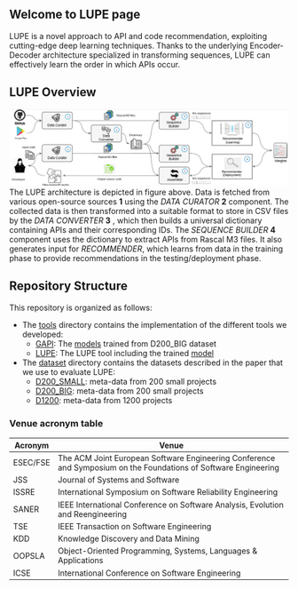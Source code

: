 ## Welcome to LUPE page
LUPE is a novel approach to API and code recommendation, exploiting cutting-edge deep learning techniques. Thanks to the underlying Encoder-Decoder architecture specialized in transforming sequences, LUPE can effectively learn the order in which APIs occur.

## LUPE Overview
![LUPE overview](overview.png "LUPE overview")
The LUPE architecture is depicted in figure above. Data is fetched from various open-source sources **1** using the _DATA CURATOR_ **2** component. The collected data is then transformed into a suitable format to store in CSV files by the _DATA CONVERTER_ **3** , which then builds a universal dictionary
containing APIs and their corresponding IDs. The _SEQUENCE BUILDER_ **4** component uses the dictionary to extract APIs from Rascal M3 files. It also generates input for _RECOMMENDER_, which learns from data in the training phase to provide recommendations in the testing/deployment phase.
## Repository Structure 
This repository is organized as follows:

* The [tools](https://github.com/SANER2022-LUPE/LUPE/tree/master/tools) directory contains the implementation of the different tools we developed:
	* [GAPI](https://github.com/SANER2022-LUPE/LUPE/tree/master/tools/GAPI): The [models](https://github.com/SANER2022-LUPE/LUPE/tree/master/tools/GAPI/weight/GAPI200_2) trained from D200_BIG dataset
	* [LUPE](https://github.com/SANER2022-LUPE/LUPE/tree/master/tools/LUPE): The LUPE tool including the trained [model](https://github.com/SANER2022-LUPE/LUPE/blob/master/tools/LUPE/myModel.h5)
* The [dataset](https://github.com/SANER2022-LUPE/LUPE/tree/master/datasets) directory contains the datasets described in the paper that we use to evaluate LUPE:
	* [D200_SMALL](https://github.com/SANER2022-LUPE/LUPE/tree/master/datasets/D200_SMALL): meta-data from 200 small projects
	* [D200_BIG](https://github.com/SANER2022-LUPE/LUPE/tree/master/datasets/D200_BIG): meta-data from 200 small projects
	* [D1200](https://github.com/SANER2022-LUPE/LUPE/tree/master/datasets/D1200): meta-data from 1200 
 projects	

### Venue acronym table

| Acronym  | Venue                                                                                                           |
|----------|-----------------------------------------------------------------------------------------------------------------|
| ESEC/FSE | The ACM Joint European Software Engineering Conference and Symposium on the Foundations of Software Engineering |
| JSS      | Journal of Systems and Software                                                                                 |
| ISSRE    | International Symposium on Software Reliability Engineering                                                     |
| SANER    | IEEE International Conference on Software Analysis, Evolution and Reengineering                                 |
| TSE      | IEEE Transaction on Software Engineering                                                                        |
| KDD      | Knowledge Discovery and Data Mining                                                                             |
| OOPSLA   | Object-Oriented Programming, Systems, Languages & Applications                                                  |
| ICSE     | International Conference on Software Engineering                                                                |

